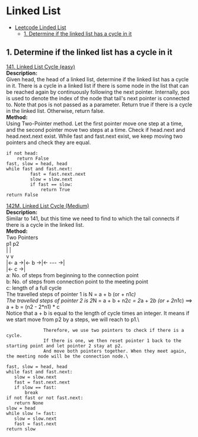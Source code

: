 # Linked List
<!-- GFM-TOC -->
* [Leetcode Linded List](#Leetcode-Linded-List)
    * [1. Determine if the linked list has a cycle in it](#1-Determine-if-the-linked-list-has-a-cycle-in-it)
    
<!-- GFM-TOC -->

##  1. Determine if the linked list has a cycle in it
[141\. Linked List Cycle (easy)](https://github.com/yshiyi/LeetCode/blob/main/Linked%20List/141.%20Linked%20List%20Cycle.py)\
**Description:**\
Given head, the head of a linked list, determine if the linked list has a cycle in it.
There is a cycle in a linked list if there is some node in the list that can be reached again by continuously following the next pointer. 
Internally, pos is used to denote the index of the node that tail's next pointer is connected to. Note that pos is not passed as a parameter.
Return true if there is a cycle in the linked list. Otherwise, return false.\
**Method:** \
Using Two-Pointer method.
Let the first pointer move one step at a time, and the second pointer move two steps at a time.
Check if head.next and head.next.next exist.
While fast and fast.next exist, we keep moving two pointers and check they are equal.
```
if not head:
    return False
fast, slow = head, head
while fast and fast.next:
         fast = fast.next.next
         slow = slow.next
         if fast == slow:
             return True
return False
```

[142M\. Linked List Cycle (Medium)](https://github.com/yshiyi/LeetCode/blob/main/Linked%20List/142M.%20Linked%20List%20Cycle%20II.py)\
**Description:**\
Similar to 141, but this time we need to find to which the tail connects if there is a cycle in the linked list.\
**Method:** \
Two Pointers\
                            p1        p2\
                            |         |\
                            v         v\
                  |<-  a  ->|<-  b  ->|<-  ---  ->|\
                            |<-       c         ->|\
                  a: No. of steps from beginning to the connection point\
                  b: No. of steps from connection point to the meeting point\
                  c: length of a full cycle\
                  The travelled steps of pointer 1 is N = a + b (or + n1*c)\
                  The travelled steps of pointer 2 is 2*N = a + b + n2*c = 2*a + 2*b (or + 2n1*c)
                  ==> a + b = (n2 - 2*n1) * c\
                  Notice that a + b is equal to the length of cycle times an integer.
                  It means if we start move from p2 by a steps, we will reach to p1.\
                  
                  Therefore, we use two pointers to check if there is a cycle.
                  If there is one, we then reset pointer 1 back to the starting point and let pointer 2 stay at p2.
                  And move both pointers together. When they meet again, the meeting node will be the connection node.\
```
fast, slow = head, head
while fast and fast.next:
   slow = slow.next
   fast = fast.next.next
   if slow == fast:
       break
if not fast or not fast.next:
   return None
slow = head
while slow != fast:
   slow = slow.next
   fast = fast.next
return slow
```
